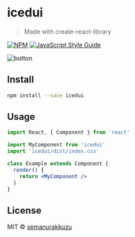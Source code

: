# icedui

> Made with create-react-library

[![NPM](https://img.shields.io/npm/v/icedui.svg)](https://www.npmjs.com/package/icedui) [![JavaScript Style Guide](https://img.shields.io/badge/code_style-standard-brightgreen.svg)](https://standardjs.com)

![button](https://user-images.githubusercontent.com/110597975/232330505-8727ccc7-f3c8-4ad9-b36b-f0cf23348bee.png)

## Install

```bash
npm install --save icedui
```

## Usage

```jsx
import React, { Component } from 'react'

import MyComponent from 'icedui'
import 'icedui/dist/index.css'

class Example extends Component {
  render() {
    return <MyComponent />
  }
}
```

## License

MIT © [semanurakkuzu](https://github.com/semanurakkuzu)
